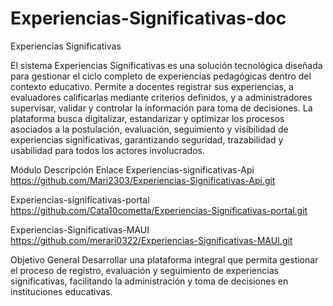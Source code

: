 # Experiencias-Significativas-doc

Experiencias Significativas

El sistema Experiencias Significativas es una solución tecnológica diseñada para gestionar el ciclo completo de experiencias pedagógicas dentro del contexto educativo. Permite a docentes registrar sus experiencias, a evaluadores calificarlas mediante criterios definidos, y a administradores supervisar, validar y controlar la información para toma de decisiones.
La plataforma busca digitalizar, estandarizar y optimizar los procesos asociados a la postulación, evaluación, seguimiento y visibilidad de experiencias significativas, garantizando seguridad, trazabilidad y usabilidad para todos los actores involucrados.


Módulo	Descripción	Enlace
Experiencias-significativas-Api	    https://github.com/Mari2303/Experiencias-Significativas-Api.git

Experiencias-significativas-portal	https://github.com/Cata10cometta/Experiencias-Significativas-portal.git

Experiencias-Significativas-MAUI		https://github.com/merari0322/Experiencias-Significativas-MAUI.git


Objetivo General
Desarrollar una plataforma integral que permita gestionar el proceso de registro, evaluación y seguimiento de experiencias significativas, facilitando la administración y toma de decisiones en instituciones educativas.





